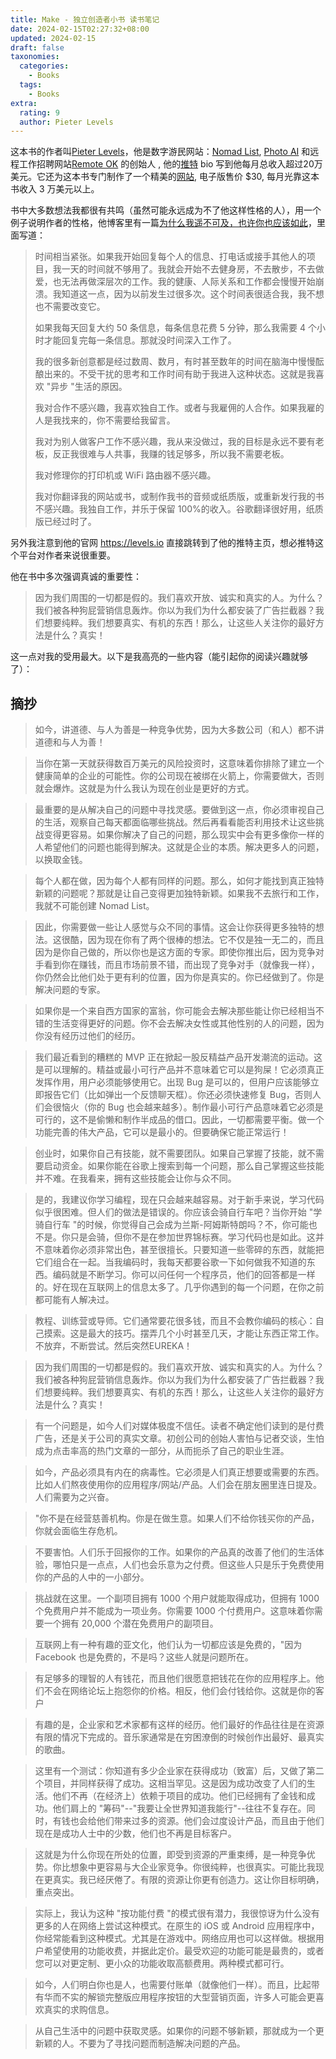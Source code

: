 ```yaml
---
title: Make - 独立创造者小书 读书笔记
date: 2024-02-15T02:27:32+08:00
updated: 2024-02-15
draft: false
taxonomies:
  categories:
    - Books
  tags:
    - Books
extra:
  rating: 9
  author: Pieter Levels
---
```


这本书的作者叫[Pieter Levels](https://levels.io/blog/)，他是数字游民网站：[Nomad List](https://nomadlist.com/), [Photo AI](https://photoai.com/) 和远程工作招聘网站[Remote OK](https://remoteok.com/) 的创始人 , 他的[推特](https://twitter.com/levelsio?ref=levels.io) bio 写到他每月总收入超过20万美元。它还为这本书专门制作了一个精美的[网站](https://readmake.com/), 电子版售价 $30, 每月光靠这本书收入 3 万美元以上。

书中大多数想法我都很有共鸣（虽然可能永远成为不了他这样性格的人），用一个例子说明作者的性格，他博客里有一篇[为什么我遥不可及，也许你也应该如此](https://levels.io/contact/)，里面写道：

> 时间相当紧张。如果我开始回复每个人的信息、打电话或接手其他人的项目，我一天的时间就不够用了。我就会开始不去健身房，不去散步，不去做爱，也无法再做深层次的工作。我的健康、人际关系和工作都会慢慢开始崩溃。我知道这一点，因为以前发生过很多次。这个时间表很适合我，我不想也不需要改变它。
>
> 如果我每天回复大约 50 条信息，每条信息花费 5 分钟，那么我需要 4 个小时才能回复完每一条信息。那就没时间深入工作了。
>
> 我的很多新创意都是经过数周、数月，有时甚至数年的时间在脑海中慢慢酝酿出来的。不受干扰的思考和工作时间有助于我进入这种状态。这就是我喜欢 "异步 "生活的原因。
>
> 我对合作不感兴趣，我喜欢独自工作。或者与我雇佣的人合作。如果我雇的人是我找来的，你不需要给我留言。
>
> 我对为别人做客户工作不感兴趣，我从来没做过，我的目标是永远不要有老板，反正我很难与人共事，我赚的钱足够多，所以我不需要老板。
>
> 我对修理你的打印机或 WiFi 路由器不感兴趣。
>
> 我对你翻译我的网站或书，或制作我书的音频或纸质版，或重新发行我的书不感兴趣。我独自工作，并乐于保留 100%的收入。谷歌翻译很好用，纸质版已经过时了。

另外我注意到他的官网 <https://levels.io> 直接跳转到了他的推特主页，想必推特这个平台对作者来说很重要。

他在书中多次强调真诚的重要性：

> 因为我们周围的一切都是假的。我们喜欢开放、诚实和真实的人。为什么？我们被各种狗屁营销信息轰炸。你以为我们为什么都安装了广告拦截器？我们想要纯粹。我们想要真实、有机的东西！那么，让这些人关注你的最好方法是什么？真实！

这一点对我的受用最大。以下是我高亮的一些内容（能引起你的阅读兴趣就够了）：

<!-- more -->

## 摘抄

> 如今，讲道德、与人为善是一种竞争优势，因为大多数公司（和人）都不讲道德和与人为善！

> 当你在第一天就获得数百万美元的风险投资时，这意味着你排除了建立一个健康简单的企业的可能性。你的公司现在被绑在火箭上，你需要做大，否则就会爆炸。这就是为什么我认为现在创业是更好的方式。

> 最重要的是从解决自己的问题中寻找灵感。要做到这一点，你必须审视自己的生活，观察自己每天都面临哪些挑战。然后再看看能否利用技术让这些挑战变得更容易。如果你解决了自己的问题，那么现实中会有更多像你一样的人希望他们的问题也能得到解决。这就是企业的本质。解决更多人的问题，以换取金钱。

> 每个人都在做，因为每个人都有同样的问题。那么，如何才能找到真正独特新颖的问题呢？那就是让自己变得更加独特新颖。如果我不去旅行和工作，我就不可能创建 Nomad List。

> 因此，你需要做一些让人感觉与众不同的事情。这会让你获得更多独特的想法。这很酷，因为现在你有了两个很棒的想法。它不仅是独一无二的，而且因为是你自己做的，所以你也是这方面的专家。即使你推出后，因为竞争对手看到你在赚钱，而且市场前景不错，而出现了竞争对手（就像我一样），你仍然会比他们处于更有利的位置，因为你是真实的。你已经做到了。你是解决问题的专家。

> 如果你是一个来自西方国家的富翁，你可能会去解决那些能让你已经相当不错的生活变得更好的问题。你不会去解决女性或其他性别的人的问题，因为你没有经历过他们的经历。

> 我们最近看到的糟糕的 MVP 正在掀起一股反精益产品开发潮流的运动。这是可以理解的。精益或最小可行产品并不意味着它可以是狗屎！它必须真正发挥作用，用户必须能够使用它。出现 Bug 是可以的，但用户应该能够立即报告它们（比如弹出一个反馈聊天框）。你还必须快速修复 Bug，否则人们会很恼火（你的 Bug 也会越来越多）。制作最小可行产品意味着它必须是可行的，这不是偷懒和制作半成品的借口。因此，一切都需要平衡。做一个功能完善的伟大产品，它可以是最小的。但要确保它能正常运行！

> 创业时，如果你自己有技能，就不需要团队。如果自己掌握了技能，就不需要启动资金。如果你能在谷歌上搜索到每一个问题，那么自己掌握这些技能并不难。在我看来，拥有这些技能会让你与众不同。

> 是的，我建议你学习编程，现在只会越来越容易。对于新手来说，学习代码似乎很困难。但人们的做法是错误的。你应该会骑自行车吧？当你开始 "学骑自行车 "的时候，你觉得自己会成为兰斯-阿姆斯特朗吗？不，你可能也不是。你只是会骑，但你不是在参加世界锦标赛。学习代码也是如此。这并不意味着你必须非常出色，甚至很擅长。只要知道一些零碎的东西，就能把它们组合在一起。当我编码时，我每天都要谷歌一下如何做我不知道的东西。编码就是不断学习。你可以问任何一个程序员，他们的回答都是一样的。好在现在互联网上的信息太多了。几乎你遇到的每一个问题，在你之前都可能有人解决过。

> 教程、训练营或导师。它们通常要花很多钱，而且不会教你编码的核心：自己摸索。这是最大的技巧。摆弄几个小时甚至几天，才能让东西正常工作。不放弃，不断尝试。然后突然EUREKA！

> 因为我们周围的一切都是假的。我们喜欢开放、诚实和真实的人。为什么？我们被各种狗屁营销信息轰炸。你以为我们为什么都安装了广告拦截器？我们想要纯粹。我们想要真实、有机的东西！那么，让这些人关注你的最好方法是什么？真实！

> 有一个问题是，如今人们对媒体极度不信任。读者不确定他们读到的是付费广告，还是关于公司的真实文章。初创公司的创始人害怕与记者交谈，生怕成为点击率高的热门文章的一部分，从而扼杀了自己的职业生涯。

> 如今，产品必须具有内在的病毒性。它必须是人们真正想要或需要的东西。比如人们熬夜使用你的应用程序/网站/产品。人们会在朋友圈里连日提及。人们需要为之兴奋。

> "你不是在经营慈善机构。你是在做生意。如果人们不给你钱买你的产品，你就会面临生存危机。

> 不要害怕。人们乐于回报你的工作。如果你的产品真的改善了他们的生活体验，哪怕只是一点点，人们也会乐意为之付费。但这些人只是乐于免费使用你的产品的人中的一小部分。

> 挑战就在这里。一个副项目拥有 1000 个用户就能取得成功，但拥有 1000 个免费用户并不能成为一项业务。你需要 1000 个付费用户。这意味着你需要一个拥有 20,000 个潜在免费用户的副项目。

> 互联网上有一种有趣的亚文化，他们认为一切都应该是免费的，"因为 Facebook 也是免费的，不是吗？这些人就是问题所在。

> 有足够多的理智的人有钱花，而且他们很愿意把钱花在你的应用程序上。他们不会在网络论坛上抱怨你的价格。相反，他们会付钱给你。这就是你的客户

> 有趣的是，企业家和艺术家都有这样的经历。他们最好的作品往往是在资源有限的情况下完成的。音乐家通常是在穷困潦倒的时候创作出最好、最真实的歌曲。

> 这里有一个测试：你知道有多少企业家在获得成功（致富）后，又做了第二个项目，并同样获得了成功。这相当罕见。这是因为成功改变了人们的生活。他们不再（在经济上）依赖于项目的成功。他们已经拥有了金钱和成功。他们肩上的 "筹码"--"我要让全世界知道我能行"--往往不复存在。同时，有钱也会给他们带来过多的资源。他们会过度设计产品，而且由于他们现在是成功人士中的少数，他们也不再是目标客户。

> 这就是为什么你现在所处的位置，即受到资源的严重束缚，是一种竞争优势。你比想象中更容易与大企业家竞争。你很纯粹，也很真实。可能比我现在更真实。我已经厌倦了。有限的资源让你更有创造力。这让你目标明确，重点突出。

> 实际上，我认为这种 "按功能付费 "的模式很有潜力，我很惊讶为什么没有更多的人在网络上尝试这种模式。在原生的 iOS 或 Android 应用程序中，你经常能看到这种模式。尤其是在游戏中。网络应用也可以这样做。根据用户希望使用的功能收费，并据此定价。最受欢迎的功能可能是最贵的，或者您可以对更定制、更小众的功能收取高额费用。两种模式都可行。

> 如今，人们明白你也是人，也需要付账单（就像他们一样）。而且，比起带有华而不实的解锁完整版应用程序按钮的大型营销页面，许多人可能会更喜欢真实的求购信息。

> 从自己生活中的问题中获取灵感。如果你的问题不够新颖，那就成为一个更新颖的人。不要为了寻找问题而制造解决问题的产品。
